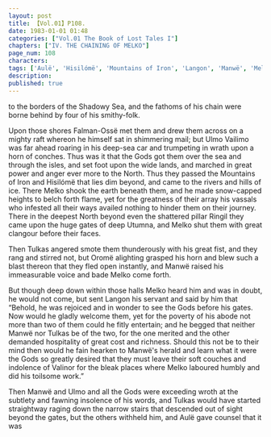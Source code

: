 ```yaml
---
layout: post
title: 【Vol.01】P108.
date: 1983-01-01 01:48
categories: ["Vol.01 The Book of Lost Tales I"]
chapters: ["IV. THE CHAINING OF MELKO"]
page_num: 108
characters: 
tags: ['Aulë', 'Hisilómë', 'Mountains of Iron', 'Langon', 'Manwë', 'Melko']
description: 
published: true
---
```


<p style="text-indent: 0;">
to the borders of the Shadowy Sea, and the fathoms of his chain were borne behind by four of his smithy-folk.
</p>

Upon those shores Falman-Ossë met them and drew them across on a mighty raft whereon he himself sat in shimmering mail; but Ulmo Vailimo was far ahead roaring in his deep-sea car and trumpeting in wrath upon a horn of conches. Thus was it that the Gods got them over the sea and through the isles, and set foot upon the wide lands, and marched in great power and anger ever more to the North. Thus they passed the Mountains of Iron and Hisilómë that lies dim beyond, and came to the rivers and hills of ice. There Melko shook the earth beneath them, and he made snow-capped heights to belch forth flame, yet for the greatness of their array his vassals who infested all their ways availed nothing to hinder them on their journey. There in the deepest North beyond even the shattered pillar Ringil they came upon the huge gates of deep Utumna, and Melko shut them with great clangour before their faces.

Then Tulkas angered smote them thunderously with his great fist, and they rang and stirred not, but Oromë alighting grasped his horn and blew such a blast thereon that they fled open instantly, and Manwë raised his immeasurable voice and bade Melko come forth.

But though deep down within those halls Melko heard him and was in doubt, he would not come, but sent Langon his servant and said by him that “Behold, he was rejoiced and in wonder to see the Gods before his gates. Now would he gladly welcome them, yet for the poverty of his abode not more than two of them could he fitly entertain; and he begged that neither Manwë nor Tulkas be of the two, for the one merited and the other demanded hospitality of great cost and richness. Should this not be to their mind then would he fain hearken to Manwë's herald and learn what it were the Gods so greatly desired that they must leave their soft couches and indolence of Valinor for the bleak places where Melko laboured humbly and did his toilsome work.”

Then Manwë and Ulmo and all the Gods were exceeding wroth at the subtlety and fawning insolence of his words, and Tulkas would have started straightway raging down the narrow stairs that descended out of sight beyond the gates, but the others withheld him, and Aulë gave counsel that it was

